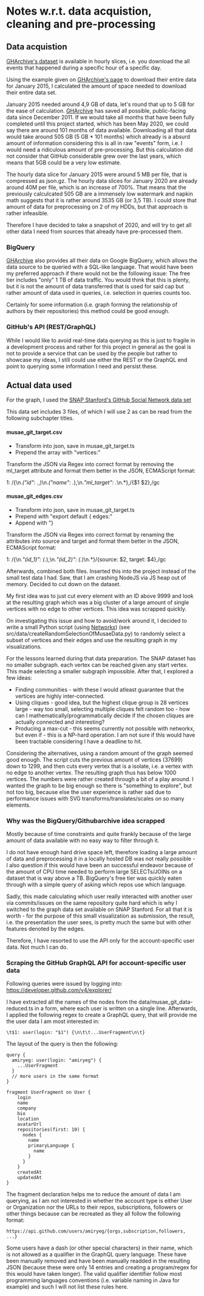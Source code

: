 # Notes w.r.t. data acquistion, cleaning and pre-processing

## Data acquistion

[GHArchive's dataset][1] is available in hourly slices, i.e. you download the all events that happened during a specific hour of a specific day.

Using the example given on [GHArchive's page][1] to download their entire data for January 2015, I calculated the amount of space needed to download their entire data set.

January 2015 needed around 4,9 GB of data, let's round that up to 5 GB for the ease of calculation.
[GHArchive][1] has saved all possible, public-facing data since December 2011.
If we would take all months that have been fully completed until this project started, which has been May 2020, we could say there are around 101 months of data available.
Downloading all that data would take around 505 GB (5 GB * 101 months) which already is a absurd amount of information considering this is all in raw "events" form, i.e. I would need a ridiculous amount of pre-processing. 
But this calculation did not consider that GitHub considerable grew over the last years, which means that 5GB could be a very low estimate.

The hourly data slice for January 2015 were around 5 MB per file, that is compressed as json.gz.
The hourly data slices for January 2020 are already around 40M per file, which is an increase of 700%.
That means that the previously calculcated 505 GB are a immensely low watermark and napkin math suggests that it is rather around 3535 GB (or 3,5 TB). I could store that amount of data for preprocessing on 2 of my HDDs, but that approach is rather infeasible.

Therefore I have decided to take a snapshot of 2020, and will try to get all other data I need from sources that already have pre-processed them.

### BigQuery

[GHArchive][1] also provides all their data on Google BigQuery, which allows the data source to be queried with a SQL-like language.
That would have been my preferred approach if there would not be the following issue: The free tier includes "only" 1 TB of data traffic.
You would think that this is plenty, but it is not the amount of data transferred that is used for said cap but rather amount of data used in queries, i.e. selection in queries counts too.

Certainly for some information (i.e. graph forming the relationship of authors by their repositories) this method could be good enough.

### GitHub's API (REST/GraphQL)

While I would like to avoid real-time data querying as this is just to fragile in a development process and rather for this project in general as the goal is not to provide a service that can be used by the people but rather to showcase my ideas, I still could use either the REST or the GraphQL end point to querying some information I need and persist these.

## Actual data used

For the graph, I used the [SNAP Stanford's GitHub Social Network data set](http://snap.stanford.edu/data/github-social.html)

This data set includes 3 files, of which I will use 2 as can be read from the following subchapter titles.

#### musae_git_target.csv

* Transform into json, save in musae_git_target.ts
* Prepend the array with "vertices:"

Transform the JSON via Regex into correct format by removing the ml_target attribute and format them better in the JSON, ECMAScript format:

1: /\{\n.*("id": .*,)\n.*("name": .*),\n.*"ml_target": .*\n.*\},/{$1 $2},/gc

#### musae_git_edges.csv

* Transform into json, save in musae_git_target.ts
* Prepend with "export default { edges:"
* Append with "}

Transform the JSON via Regex into correct format by renaming the attributes into source and target and format them better in the JSON, ECMAScript format:

1: /\{\n.*"(id_1)": (.*),\n.*"(id_2)": (.*)\n.*\}/{source: $2, target: $4},/gc

Afterwards, combined both files.
Inserted this into the project instead of the small test data I had. Saw, that I am crashing NodeJS via JS heap out of memory. Decided to cut down on the dataset.

My first idea was to just cut every element with an ID above 9999 and look at the resulting graph which was a big cluster of a large amount of single vertices with no edge to other vertices.
This idea was scrapped quickly.

On investigating this issue and how to avoid/work around it, I decided to write a small Python script (using [Networkx][3]) (see src/data/createRandomSelectionOfMusaeData.py) to randomly select a subset of vertices and their edges and use the resulting graph in my visualizations.

For the lessons learned during that data preparation.
The SNAP dataset has no smaller subgraph. each vertex can be reached given any start vertex.
This made selecting a smaller subgraph impossible.
After that, I explored a few ideas:

* Finding communities - with these I would atleast guarantee that the vertices are highly inter-connected.
* Using cliques - good idea, but the highest clique group is 28 vertices large - way too small, selecting multiple cliques felt random too - how can I mathematically/programmatically decide if the chosen cliques are actually connected and interesting?
* Producing a max-cut - this seems currently not possible with networkx, but even if - this is a NP-hard operation. I am not sure if this would have been tractable considering I have a deadline to hit.

Considering the alternatives, using a random amount of the graph seemed good enough.
The script cuts the previous amount of vertices (37699) down to 1299, and then cuts every vertex that is a isolate, i.e. a vertex with no edge to another vertex. The resulting graph thus has below 1000 vertices.
The numbers were rather created through a bit of a play around.
I wanted the graph to be big enough so there is "something to explore", but not too big, because else the user experience is rather sad due to performance issues with SVG transforms/translates/scales on so many elements.

### Why was the BigQuery/Githubarchive idea scrapped

Mostly because of time constraints and quite frankly because of the large amount of data available with no easy way to filter through it.

I do not have enough hard drive space left, therefore loading a large amount of data and preprocessing it in a locally hosted DB was not really possible - I also question if this would have been an successful endeavor because of the amount of CPU time needed to perform large SELECTs/JOINs on a dataset that is way above a TB.
BigQuery's free tier was quickly eaten through with a simple query of asking which repos use which language.

Sadly, this made calculating which user really interacted with another user via commits/issues on the same repository quite hard which is why I switched to the graph data set available on SNAP Stanford.
For all that it is worth - for the purpose of this small visualization as submission, the result, i.e. the presentation the user sees, is pretty much the same but with other features denoted by the edges.

Therefore, I have resorted to use the API only for the account-specific user data. Not much I can do.

### Scraping the GitHub GraphQL API for account-specific user data

Following queries were issued by logging into: https://developer.github.com/v4/explorer/

I have extracted all the names of the nodes from the data/musae_git_data-reduced.ts in a form, where each user is written on a single line.
Afterwards, I applied the following regex to create a GraphQL query, that will provide me the user data I am most interested in:

```
\t$1: user(login: "$1") {\n\t\t...UserFragment\n\t}
```

The layout of the query is then the following:

```
query {
  amiryeg: user(login: "amiryeg") {
    ...UserFragment
  }
  // more users in the same format
}

fragment UserFragment on User {
    login
    name
    company
    bio
    location
    avatarUrl
    repositories(first: 10) {
      nodes {
        name
        primaryLanguage {
          name
        }
      }
    }
    createdAt
    updatedAt
}
```

The fragment declaration helps me to reduce the amount of data I am querying, as I am not interested in whether the account type is either User or Organization nor the URLs to their repos, subscriptions, followers or other things because can be recreated as they all follow the following format:

```
https://api.github.com/users/amiryeg/{orgs,subscription,followers, ...}
```

Some users have a dash (or other special characters) in their name, which is not allowed as a qualifier in the GraphQL query language. These have been manually removed and have been manually readded in the resulting JSON (because these were only 14 entries and creating a program/regex for this would have taken longer). The valid qualifier identifier follow most programming languages conventions (i.e. variable naming in Java for example) and such I will not list these rules here.

[1]: <https://www.gharchive.org/> "GHArchive"
[2]: <https://developers.google.com/bigquery/> "Google BigQuery"
[3]: <https://networkx.github.io> "Networkx"
